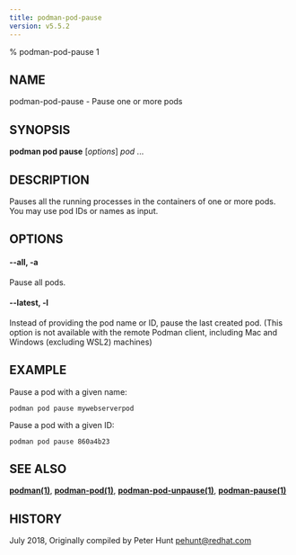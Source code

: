 ```yaml
---
title: podman-pod-pause
version: v5.5.2
---
```


% podman-pod-pause 1

## NAME
podman\-pod\-pause - Pause one or more pods

## SYNOPSIS
**podman pod pause** [*options*] *pod* ...

## DESCRIPTION
Pauses all the running processes in the containers of one or more pods.  You may use pod IDs or names as input.

## OPTIONS

#### **--all**, **-a**

Pause all pods.

#### **--latest**, **-l**

Instead of providing the pod name or ID, pause the last created pod. (This option is not available with the remote Podman client, including Mac and Windows (excluding WSL2) machines)

## EXAMPLE

Pause a pod with a given name:
```
podman pod pause mywebserverpod
```

Pause a pod with a given ID:
```
podman pod pause 860a4b23
```

## SEE ALSO
**[podman(1)](podman.1.md)**, **[podman-pod(1)](podman-pod.1.md)**, **[podman-pod-unpause(1)](podman-pod-unpause.1.md)**, **[podman-pause(1)](podman-pause.1.md)**

## HISTORY
July 2018, Originally compiled by Peter Hunt <pehunt@redhat.com>
